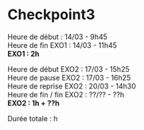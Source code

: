 # Checkpoint3  

Heure de début : 14/03 - 9h45  
Heure de fin EXO1 : 14/03 - 11h45  
**EXO1 : 2h**  

Heure de début EXO2 : 17/03 - 15h25  
Heure de pause EXO2 : 17/03 - 16h25  
Heure de reprise EXO2 : 20/03 - 14h30  
Heure de fin / fin EXO2 : ??/?? - ??h  
**EXO2 : 1h + ??h**  

Durée totale : h  
